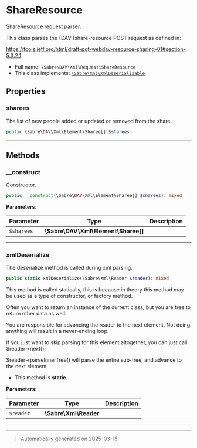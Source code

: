 
# ShareResource

ShareResource request parser.

This class parses the {DAV:}share-resource POST request as defined in:

https://tools.ietf.org/html/draft-pot-webdav-resource-sharing-01#section-5.3.2.1

* Full name: `\Sabre\DAV\Xml\Request\ShareResource`
* This class implements:
[`\Sabre\Xml\XmlDeserializable`](../../../Xml/XmlDeserializable.md)



## Properties


### sharees

The list of new people added or updated or removed from the share.

```php
public \Sabre\DAV\Xml\Element\Sharee[] $sharees
```






***

## Methods


### __construct

Constructor.

```php
public __construct(\Sabre\DAV\Xml\Element\Sharee[] $sharees): mixed
```








**Parameters:**

| Parameter | Type | Description |
|-----------|------|-------------|
| `$sharees` | **\Sabre\DAV\Xml\Element\Sharee[]** |  |





***

### xmlDeserialize

The deserialize method is called during xml parsing.

```php
public static xmlDeserialize(\Sabre\Xml\Reader $reader): mixed
```

This method is called statically, this is because in theory this method
may be used as a type of constructor, or factory method.

Often you want to return an instance of the current class, but you are
free to return other data as well.

You are responsible for advancing the reader to the next element. Not
doing anything will result in a never-ending loop.

If you just want to skip parsing for this element altogether, you can
just call $reader->next();

$reader->parseInnerTree() will parse the entire sub-tree, and advance to
the next element.

* This method is **static**.




**Parameters:**

| Parameter | Type | Description |
|-----------|------|-------------|
| `$reader` | **\Sabre\Xml\Reader** |  |





***


***
> Automatically generated on 2025-03-15
